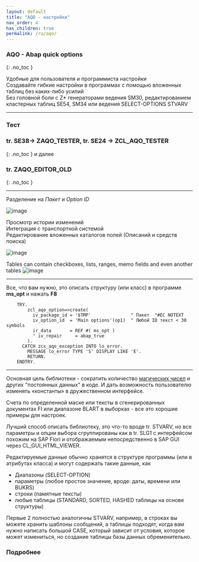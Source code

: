 ```yaml
---
layout: default
title: "AQO - настройки"
nav_order: 4
has_children: true
permalink: /ru/aqo/
---
```


### **AQO** - Abap quick options
{: .no_toc }

Удобные для пользователя и программиста настройки\
Создавайте гибкие настройки в программах с помощью вложенных таблиц без каких-либо усилий\
Без головной боли с Z* генераторами ведения SM30, редактированием кластерных таблиц SE54, SM34 или ведения SELECT-OPTIONS STVARV

---

### Тест
### tr. SE38-> ZAQO_TESTER, tr. SE24 -> ZCL_AQO_TESTER
{: .no_toc }
и далее
### tr. ZAQO_EDITOR_OLD
{: .no_toc }

---
Разделение на *Пакет* и *Option ID*

![image](https://user-images.githubusercontent.com/36256417/80679757-f0742780-8ad6-11ea-9e86-b4b84151f13b.png)

Просмотр истории изменений\
Интеграция с транспортной системой\
Редактирование вложенных каталогов полей (Описаний и средств поиска)

![image](https://user-images.githubusercontent.com/36256417/80679960-58c30900-8ad7-11ea-8484-59db16b563a6.png)

Tables can contain checkboxes, lists, ranges, memo fields and even another tables
![image](https://user-images.githubusercontent.com/36256417/80680457-3f6e8c80-8ad8-11ea-95cf-8be964484559.png)

---

Все, что вам нужно, это описать структуру (или класс) в программе **ms_opt** и нажать **F8**
```abap
    TRY.
        zcl_aqo_option=>create(
          iv_package_id = '$TMP'               " Пакет  "#EC NOTEXT
          iv_option_id  = 'Main options'(op1)  " Любой ID текст < 30 symbols
          ir_data       = REF #( ms_opt )
          " iv_repair     = abap_true
        ).
      CATCH zcx_aqo_exception INTO lo_error.
        MESSAGE lo_error TYPE 'S' DISPLAY LIKE 'E'.
        RETURN.
    ENDTRY.
```

---
Основная цель библиотеки - сократить количество [магических чисел](https://ru.wikipedia.org/wiki/%D0%9C%D0%B0%D0%B3%D0%B8%D1%87%D0%B5%D1%81%D0%BA%D0%BE%D0%B5_%D1%87%D0%B8%D1%81%D0%BB%D0%BE_(%D0%BF%D1%80%D0%BE%D0%B3%D1%80%D0%B0%D0%BC%D0%BC%D0%B8%D1%80%D0%BE%D0%B2%D0%B0%D0%BD%D0%B8%D0%B5)) и других "постоянных данных" в коде. И дать возможность пользователю изменять «константы» в дружественном интерфейсе.

Счета по определенной маске или тексты в сгенерированных документах FI или диапазоне BLART в выборках - все это хорошие примеры для настроек.

Лучший способ описать библиотеку, это что-то вроде tr. STVARV, но все параметры и опции выбора сгруппированы как в tr. SLG1 с интерфейсом похожим на SAP Fiori и отображаемым непосредственно в SAP GUI через CL_GUI_HTML_VIEWER.

Редактируемые данные обычно хранятся в структуре программы (или в атрибутах класса) и могут содержать такие данные, как
* Диапазоны (SELECT-OPTION)
* параметры (любое простое значение, вроде: даты, времени или BUKRS)
* строки (памятные тексты)
* любые таблицы (STANDARD, SORTED, HASHED таблицы на основе структуры)

Первые 2 полностью аналогичны STVARV, например, в строках вы можете хранить шаблоны сообщений, а таблицы подходят, когда вам нужно написать большой CASE, который зависит от условия, которое может измениться, но создание таблицы базы данных обременительно.

### Подробнее